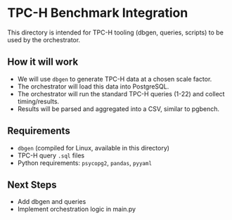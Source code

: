 # TPC-H Benchmark Integration

This directory is intended for TPC-H tooling (dbgen, queries, scripts) to be used by the orchestrator.

## How it will work
- We will use `dbgen` to generate TPC-H data at a chosen scale factor.
- The orchestrator will load this data into PostgreSQL.
- The orchestrator will run the standard TPC-H queries (1-22) and collect timing/results.
- Results will be parsed and aggregated into a CSV, similar to pgbench.

## Requirements
- `dbgen` (compiled for Linux, available in this directory)
- TPC-H query `.sql` files
- Python requirements: `psycopg2`, `pandas`, `pyyaml`

## Next Steps
- Add dbgen and queries
- Implement orchestration logic in main.py
